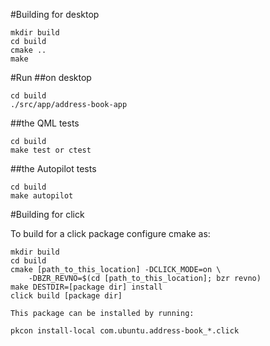 #Building for desktop

    mkdir build
    cd build
    cmake ..
    make

#Run
##on desktop

    cd build
    ./src/app/address-book-app

##the QML tests

    cd build
    make test or ctest 

##the Autopilot tests

    cd build
    make autopilot

#Building for click

To build for a click package configure cmake as:

    mkdir build
    cd build
    cmake [path_to_this_location] -DCLICK_MODE=on \
        -DBZR_REVNO=$(cd [path_to_this_location]; bzr revno)
    make DESTDIR=[package dir] install
    click build [package dir]

    This package can be installed by running:

    pkcon install-local com.ubuntu.address-book_*.click
